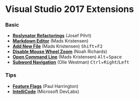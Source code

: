 ﻿# Visual Studio 2017 Extensions

### Basic
* **[Roslynator Refactorings](https://marketplace.visualstudio.com/items?itemName=josefpihrt.RoslynatorRefactorings)** (Josef Pihrt) 
* **[Markdown Editor](https://marketplace.visualstudio.com/items?itemName=MadsKristensen.MarkdownEditor)** (Mads Kristensen)  
* **[Add New File](https://marketplace.visualstudio.com/items?itemName=MadsKristensen.AddNewFile)** (Mads Kristensen)  <kbd>Shift</kbd>+<kbd>F2</kbd>
* **[Disable Mouse Wheel Zoom](https://marketplace.visualstudio.com/items?itemName=NoahRichards.DisableMouseWheelZoom)** (Noah Richards)
* **[Open Command Line](https://marketplace.visualstudio.com/items?itemName=MadsKristensen.OpenCommandLine)** (Mads Kristensen) <kbd>Alt</kbd>+<kbd>Space</kbd>
* **[Subword Navigation](https://marketplace.visualstudio.com/items?itemName=OlleWestman.SubwordNavigation)** (Olle Westman)
  <kbd>Ctrl</kbd>+<kbd>Right</kbd>/<kbd>Left</kbd>


### Tips
* **[Feature Flags](https://marketplace.visualstudio.com/items?itemName=PaulHarrington.FeatureFlagsExtension)** (Paul Harrington)
* **[IntelliCode](https://marketplace.visualstudio.com/items?itemName=VisualStudioExptTeam.VSIntelliCode)** (Microsoft DevLabs)